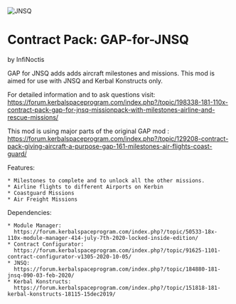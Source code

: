 ![JNSQ](https://imgur.com/gFbBEyh.png)
# Contract Pack: GAP-for-JNSQ
by InfiNoctis

GAP for JNSQ adds adds aircraft milestones and missions.
This mod is aimed for use with JNSQ and Kerbal Konstructs only.

For detailed information and to ask questions visit:
https://forum.kerbalspaceprogram.com/index.php?/topic/198338-181-110x-contract-pack-gap-for-jnsq-missionpack-with-milestones-airline-and-rescue-missions/

This mod is using major parts of the original GAP mod : 
https://forum.kerbalspaceprogram.com/index.php?/topic/129208-contract-pack-giving-aircraft-a-purpose-gap-161-milestones-air-flights-coast-guard/

Features:

	* Milestones to complete and to unlock all the other missions.
	* Airline flights to different Airports on Kerbin
	* Coastguard Missions
	* Air Freight Missions

Dependencies: 
	
	* Module Manager: 
	  https://forum.kerbalspaceprogram.com/index.php?/topic/50533-18x-110x-module-manager-414-july-7th-2020-locked-inside-edition/
	* Contract Configurator: 
	  https://forum.kerbalspaceprogram.com/index.php?/topic/91625-1101-contract-configurator-v1305-2020-10-05/
	* JNSQ: 
	  https://forum.kerbalspaceprogram.com/index.php?/topic/184880-181-jnsq-090-03-feb-2020/
	* Kerbal Konstructs: 
	  https://forum.kerbalspaceprogram.com/index.php?/topic/151818-181-kerbal-konstructs-18115-15dec2019/
	
